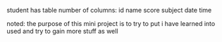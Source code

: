 student has table number of columns:
id name score subject date time 

noted: the purpose of this mini project is to try to put i have learned into used and try  to gain more stuff as well
